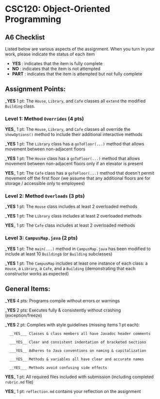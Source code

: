 # CSC120: Object-Oriented Programming
## A6 Checklist

Listed below are various aspects of the assignment.  When you turn in your work, please indicate the status of each item

- **YES** : indicates that the item is fully complete
- **NO** : indicates that the item is not attempted
- **PART** : indicates that the item is attempted but not fully complete


## Assignment Points:

___YES__ 1 pt: The `House`, `Library`, and `Cafe` classes all `extend` the modified `Building` class.

### Level 1: Method `Overrides` (4 pts)

__YES___ 1 pt: The `House`, `Library`, and `Cafe` classes all override the `showOptions()` method to include their additional interactive methods

___YES__ 1 pt: The `Library` class has a `goToFloor(...)` method that allows movement between non-adjacent floors

___YES__ 1 pt: The `House` class has a `goToFloor(...)` method that allows movement between non-adjacent floors only if an elevator is present

__YES___ 1 pt: The `Cafe` class has a `goToFloor(...)` method that doesn't permit movement off the first floor (we assume that any additional floors are for storage / accessible only to employees)

### Level 2: Method `Overloads` (3 pts)

___YES__ 1 pt: The `House` class includes at least 2 overloaded methods

___YES__ 1 pt: The `Library` class includes at least 2 overloaded methods

__YES___ 1 pt: The `Cafe` class includes at least 2 overloaded methods

### Level 3: `CampusMap.java` (2 pts)

___YES__ 1 pt: The `main(...)` method in `CampusMap.java` has been modified to include at least 10 `Building`s (or `Building` subclasses)

___YES__ 1 pt: The `CampusMap` includes at least one instance of each class: a `House`, a `Library`, a `Cafe`, and a `Building` (demonstrating that each constructor works as expected)



## General Items:

___YES__ 4 pts: Programs compile without errors or warnings

___YES__ 2 pts: Executes fully & consistently without crashing (exception/freeze)

___YES__ 2 pt: Complies with style guidelines (missing items 1 pt each):

      __YES___ Classes & class members all have Javadoc header comments

      ___YES__ Clear and consistent indentation of bracketed sections

      ___YES__ Adheres to Java conventions on naming & capitalization

      ___YES__ Methods & variables all have clear and accurate names

      __YES___ Methods avoid confusing side effects

__YES___ 1 pt: All required files included with submission (including completed `rubric.md` file)

__YES___ 1 pt: `reflection.md` contains your reflection on the assignment
